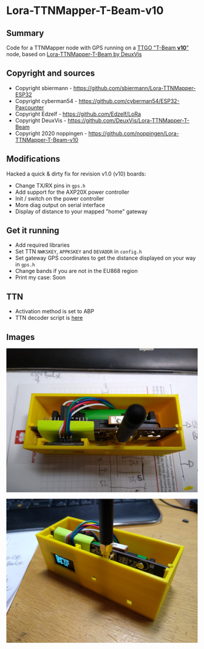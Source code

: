 # Lora-TTNMapper-T-Beam-v10

## Summary

Code for a TTNMapper node with GPS running on a [TTGO "T-Beam **v10**"](https://www.amazon.de/DollaTek-T-Beam-Drahtloses-Bluetooth-Batteriehalter/dp/B07RWY36ZY) node, based on [Lora-TTNMapper-T-Beam by DeuxVis](https://github.com/DeuxVis/Lora-TTNMapper-T-Beam)

## Copyright and sources

* Copyright sbiermann      - https://github.com/sbiermann/Lora-TTNMapper-ESP32
* Copyright cyberman54     - https://github.com/cyberman54/ESP32-Paxcounter
* Copyright Edzelf         - https://github.com/Edzelf/LoRa
* Copyright DeuxVis        - https://github.com/DeuxVis/Lora-TTNMapper-T-Beam
* Copyright 2020 noppingen - https://github.com/noppingen/Lora-TTNMapper-T-Beam-v10

## Modifications

Hacked a quick & dirty fix for revision v1.0 (v10) boards:

* Change TX/RX pins in `gps.h`
* Add support for the AXP20X power controller
* Init / switch on the power controller
* More diag output on serial interface
* Display of distance to your mapped "home" gateway

## Get it running

* Add required libraries
* Set TTN `NWKSKEY`, `APPKSKEY` and `DEVADDR` in `config.h`
* Set gateway GPS coordinates to get the distance displayed on your way in `gps.h`
* Change bands if you are not in the EU868 region
* Print my case: Soon

## TTN

* Activation method is set to ABP
* TTN decoder script is [here](TTN-decoder.script)

## Images

![Mapper Node #1](ttnmapper_t-beam_v10_01.jpg)

![Mapper Node #2](ttnmapper_t-beam_v10_02.jpg)
